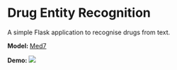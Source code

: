 # Drug Entity Recognition

A simple Flask application to recognise drugs from text.<br>

<b> Model: </b> <a href='https://github.com/kormilitzin/med7' target='_blank'>Med7</a>


<b>Demo:</b>
<img src='static/drug.gif'>